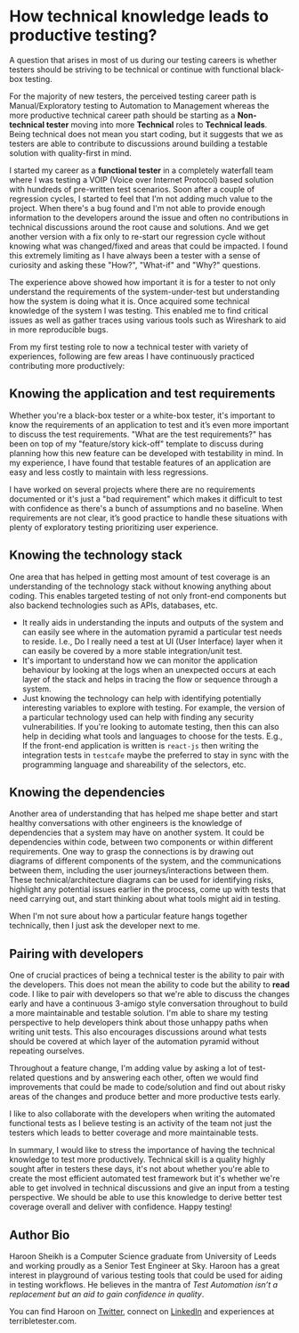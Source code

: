 # How technical knowledge leads to productive testing?

A question that arises in most of us during our testing careers is whether testers should be striving to be technical or continue with functional black-box testing.

For the majority of new testers, the perceived testing career path is Manual/Exploratory testing to Automation to Management whereas the more productive technical career path should be starting as a **Non-technical tester** moving into more **Technical** roles to **Technical leads**.  Being technical does not mean you start coding, but it suggests that we as testers are able to contribute to discussions around building a testable solution with quality-first in mind.

I started my career as a **functional tester** in a completely waterfall team where I was testing a VOIP (Voice over Internet Protocol) based solution with hundreds of pre-written test scenarios.  Soon after a couple of regression cycles, I started to feel that I'm not adding much value to the project.  When there's a bug found and I'm not able to provide enough information to the developers around the issue and often no contributions in technical discussions around the root cause and solutions.  And we get another version with a fix only to re-start our regression cycle without knowing what was changed/fixed and areas that could be impacted.  I found this extremely limiting as I have always been a tester with a sense of curiosity and asking these "How?", "What-if" and "Why?" questions.

The experience above showed how important it is for a tester to not only understand the requirements of the system-under-test but understanding how the system is doing what it is.  Once acquired some technical knowledge of the system I was testing.  This enabled me to find critical issues as well as gather traces using various tools such as Wireshark to aid in more reproducible bugs.

From my first testing role to now a technical tester with variety of experiences, following are few areas I have continuously practiced contributing more productively:

## Knowing the application and test requirements

Whether you're a black-box tester or a white-box tester, it's important to know the requirements of an application to test and it’s even more important to discuss the test requirements.  "What are the test requirements?" has been on top of my "feature/story kick-off" template to discuss during planning how this new feature can be developed with testability in mind.  In my experience, I have found that testable features of an application are easy and less costly to maintain with less regressions.

I have worked on several projects where there are no requirements documented or it's just a "bad requirement" which makes it difficult to test with confidence as there's a bunch of assumptions and no baseline.  When requirements are not clear, it’s good practice to handle these situations with plenty of exploratory testing prioritizing user experience.

## Knowing the technology stack

One area that has helped in getting most amount of test coverage is an understanding of the technology stack without knowing anything about coding.  This enables targeted testing of not only front-end components but also backend technologies such as APIs, databases, etc.

- It really aids in understanding the inputs and outputs of the system and can easily see where in the automation pyramid a particular test needs to reside.  I.e., Do I really need a test at UI (User Interface) layer when it can easily be covered by a more stable integration/unit test.
- It's important to understand how we can monitor the application behaviour by looking at the logs when an unexpected occurs at each layer of the stack and helps in tracing the flow or sequence through a system.
- Just knowing the technology can help with identifying potentially interesting variables to explore with testing.  For example, the version of a particular technology used can help with finding any security vulnerabilities.  If you're looking to automate testing, then this can also help in deciding what tools and languages to choose for the tests. E.g., If the front-end application is written is `react-js` then writing the integration tests in `testcafe` maybe the preferred to stay in sync with the programming language and shareability of the selectors, etc.

## Knowing the dependencies

Another area of understanding that has helped me shape better and start healthy conversations with other engineers is the knowledge of dependencies that a system may have on another system.  It could be dependencies within code, between two components or within different requirements.  One way to grasp the connections is by drawing out diagrams of different components of the system, and the communications between them, including the user journeys/interactions between them.  These technical/architecture diagrams can be used for identifying risks, highlight any potential issues earlier in the process, come up with tests that need carrying out, and start thinking about what tools might aid in testing.

When I'm not sure about how a particular feature hangs together technically, then I just ask the developer next to me.

## Pairing with developers

One of crucial practices of being a technical tester is the ability to pair with the developers.  This does not mean the ability to code but the ability to **read** code.  I like to pair with developers so that we're able to discuss the changes early and have a continuous 3-amigo style conversation throughout to build a more maintainable and testable solution.  I'm able to share my testing perspective to help developers think about those unhappy paths when writing unit tests.  This also encourages discussions around what tests should be covered at which layer of the automation pyramid without repeating ourselves.

Throughout a feature change, I'm adding value by asking a lot of test-related questions and by answering each other, often we would find improvements that could be made to code/solution and find out about risky areas of the changes and produce better and more productive tests early.

I like to also collaborate with the developers when writing the automated functional tests as I believe testing is an activity of the team not just the testers which leads to better coverage and more maintainable tests.

In summary, I would like to stress the importance of having the technical knowledge to test more productively.  Technical skill is a quality highly sought after in testers these days, it's not about whether you're able to create the most efficient automated test framework but it's whether we're able to get involved in technical discussions and give an input from a testing perspective.  We should be able to use this knowledge to derive better test coverage overall and deliver with confidence. Happy testing!

## Author Bio

Haroon Sheikh is a Computer Science graduate from University of Leeds and working proudly as a Senior Test Engineer at Sky. Haroon has a great interest in playground of various testing tools that could be used for aiding in testing workflows.  He believes in the mantra of *Test Automation isn’t a replacement but an aid to gain confidence in quality*.

You can find Haroon on [Twitter](https://twitter.com/mrhsheikh), connect on [LinkedIn](https://linkedin.com/in/mrhsheikh) and experiences at terribletester.com.
